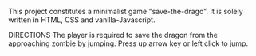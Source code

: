 This project constitutes a minimalist game "save-the-drago".
It is solely written in HTML, CSS and vanilla-Javascript.

DIRECTIONS
The player is required to save the dragon from the approaching zombie by jumping.
Press up arrow key or left click to jump.
